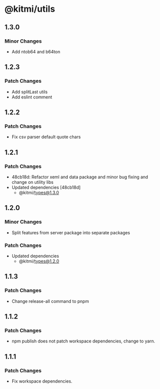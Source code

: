 # @kitmi/utils

## 1.3.0

### Minor Changes

-   Add ntob64 and b64ton

## 1.2.3

### Patch Changes

-   Add splitLast utils
-   Add eslint comment

## 1.2.2

### Patch Changes

-   Fix csv parser default quote chars

## 1.2.1

### Patch Changes

-   48cb18d: Refactor xeml and data package and minor bug fixing and change on utility libs
-   Updated dependencies [48cb18d]
    -   @kitmi/types@1.3.0

## 1.2.0

### Minor Changes

-   Split features from server package into separate packages

### Patch Changes

-   Updated dependencies
    -   @kitmi/types@1.2.0

## 1.1.3

### Patch Changes

-   Change release-all command to pnpm

## 1.1.2

### Patch Changes

-   npm publish does not patch workspace dependencies, change to yarn.

## 1.1.1

### Patch Changes

-   Fix workspace dependencies.
